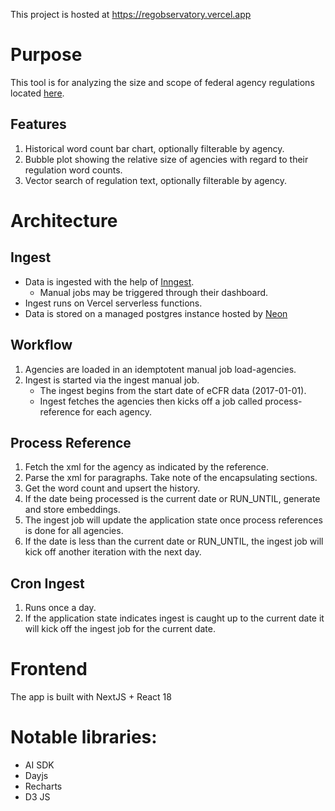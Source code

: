 This project is hosted at https://regobservatory.vercel.app

# Purpose

This tool is for analyzing the size and scope of federal agency regulations located [here](https://ecfr.gov).

## Features

1. Historical word count bar chart, optionally filterable by agency.
2. Bubble plot showing the relative size of agencies with regard to their regulation word counts.
3. Vector search of regulation text, optionally filterable by agency.

# Architecture

## Ingest

- Data is ingested with the help of [Inngest](https://www.inngest.com/).
  - Manual jobs may be triggered through their dashboard.
- Ingest runs on Vercel serverless functions.
- Data is stored on a managed postgres instance hosted by [Neon](https://neon.tech/home)

## Workflow

1. Agencies are loaded in an idemptotent manual job load-agencies.
2. Ingest is started via the ingest manual job.
   - The ingest begins from the start date of eCFR data (2017-01-01).
   - Ingest fetches the agencies then kicks off a job called process-reference for each agency.

## Process Reference

1. Fetch the xml for the agency as indicated by the reference.
2. Parse the xml for paragraphs. Take note of the encapsulating sections.
3. Get the word count and upsert the history.
4. If the date being processed is the current date or RUN_UNTIL, generate and store embeddings.
5. The ingest job will update the application state once process references is done for all agencies.
6. If the date is less than the current date or RUN_UNTIL, the ingest job will kick off another iteration with the next day.

## Cron Ingest

1. Runs once a day.
2. If the application state indicates ingest is caught up to the current date it will kick off the ingest job for the current date.

# Frontend

The app is built with NextJS + React 18

# Notable libraries:
- AI SDK
- Dayjs
- Recharts
- D3 JS
